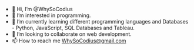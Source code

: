 - 👋 Hi, I’m @WhySoCodius
- 👀 I’m interested in programming.
- 🌱 I’m currently learning different programming languages and Databases - Python, JavaScript, SQL Databases and Tableau.
- 💞️ I’m looking to collaborate on web development.
- 📫 How to reach me WhySoCodius@gmail.com

<!---
WhySoCodius/WhySoCodius is a ✨ special ✨ repository because its `README.md` (this file) appears on your GitHub profile.
You can click the Preview link to take a look at your changes.
--->
